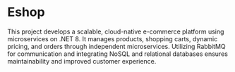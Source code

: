 # Eshop
This project develops a scalable, cloud-native e-commerce platform using microservices on .NET 8. It manages products, shopping carts, dynamic pricing, and orders through independent microservices. Utilizing RabbitMQ for communication and integrating NoSQL and relational databases ensures maintainability and improved customer experience.
